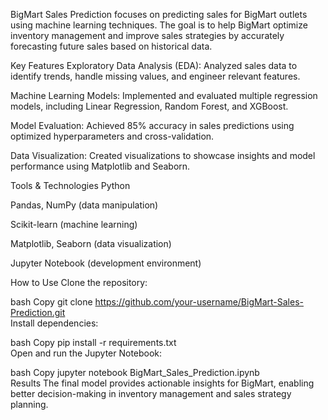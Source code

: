 BigMart Sales Prediction
focuses on predicting sales for BigMart outlets using machine learning techniques. The goal is to help BigMart optimize inventory management and improve sales strategies by accurately forecasting future sales based on historical data.

Key Features
Exploratory Data Analysis (EDA): Analyzed sales data to identify trends, handle missing values, and engineer relevant features.

Machine Learning Models: Implemented and evaluated multiple regression models, including Linear Regression, Random Forest, and XGBoost.

Model Evaluation: Achieved 85% accuracy in sales predictions using optimized hyperparameters and cross-validation.

Data Visualization: Created visualizations to showcase insights and model performance using Matplotlib and Seaborn.

Tools & Technologies
Python

Pandas, NumPy (data manipulation)

Scikit-learn (machine learning)

Matplotlib, Seaborn (data visualization)

Jupyter Notebook (development environment)

How to Use
Clone the repository:

bash
Copy
git clone https://github.com/your-username/BigMart-Sales-Prediction.git  
Install dependencies:

bash
Copy
pip install -r requirements.txt  
Open and run the Jupyter Notebook:

bash
Copy
jupyter notebook BigMart_Sales_Prediction.ipynb  
Results
The final model provides actionable insights for BigMart, enabling better decision-making in inventory management and sales strategy planning.
